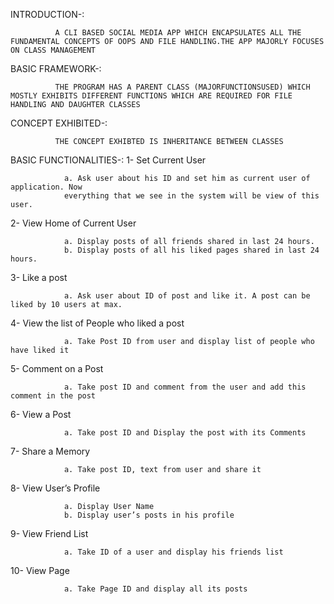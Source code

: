 INTRODUCTION-:

              A CLI BASED SOCIAL MEDIA APP WHICH ENCAPSULATES ALL THE FUNDAMENTAL CONCEPTS OF OOPS AND FILE HANDLING.THE APP MAJORLY FOCUSES ON CLASS MANAGEMENT
BASIC FRAMEWORK-:

              THE PROGRAM HAS A PARENT CLASS (MAJORFUNCTIONSUSED) WHICH MOSTLY EXHIBITS DIFFERENT FUNCTIONS WHICH ARE REQUIRED FOR FILE HANDLING AND DAUGHTER CLASSES
CONCEPT EXHIBITED-:

              THE CONCEPT EXHIBTED IS INHERITANCE BETWEEN CLASSES
BASIC FUNCTIONALITIES-:
1- Set Current User

                a. Ask user about his ID and set him as current user of application. Now
                everything that we see in the system will be view of this user.
2- View Home of Current User

                a. Display posts of all friends shared in last 24 hours.
                b. Display posts of all his liked pages shared in last 24 hours.
3- Like a post

                a. Ask user about ID of post and like it. A post can be liked by 10 users at max.
4- View the list of People who liked a post

                a. Take Post ID from user and display list of people who have liked it
5- Comment on a Post

                a. Take post ID and comment from the user and add this comment in the post
6- View a Post

                a. Take post ID and Display the post with its Comments
7- Share a Memory

                a. Take post ID, text from user and share it
8- View User’s Profile

                a. Display User Name
                b. Display user’s posts in his profile
9- View Friend List

                a. Take ID of a user and display his friends list
10- View Page

                a. Take Page ID and display all its posts
              
              
